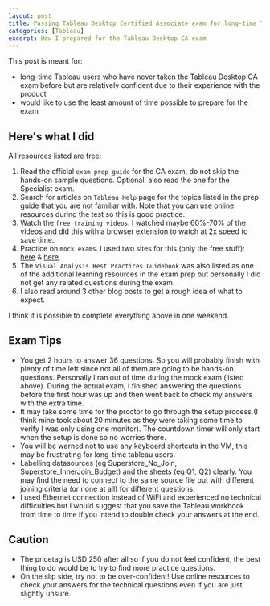 ```yaml
---
layout: post
title: Passing Tableau Desktop Certified Associate exam for long-time Tableau users
categories: [Tableau]
excerpt: How I prepared for the Tableau Desktop CA exam
---
```


This post is meant for: 
- long-time Tableau users who have never taken the Tableau Desktop CA exam before but are relatively confident due to their experience with the product
- would like to use the least amount of time possible to prepare for the exam
 
 


## Here's what I did
All resources listed are free:
1. Read the official `exam prep guide` for the CA exam, do not skip the hands-on sample questions. Optional: also read the one for the Specialist exam.
2. Search for articles on `Tableau Help` page for the topics listed in the prep guide that you are not familiar with. Note that you can use online resources during the test so this is good practice.
3. Watch the `free training videos`. I watched maybe 60%-70% of the videos and did this with a browser extension to watch at 2x speed to save time.
4. Practice on `mock exams`. I used two sites for this (only the free stuff): [here](https://learningtableau.com/practice-quizzes/) & [here](http://www.learntableau.technology/p/tableau-desktop-certified-associate.html).
5. The `Visual Analysis Best Practices Guidebook` was also listed as one of the additional learning resources in the exam prep but personally I did not get any related questions during the exam. 
6. I also read around 3 other blog posts to get a rough idea of what to expect.

I think it is possible to complete everything above in one weekend.

## Exam Tips
- You get 2 hours to answer 36 questions. So you will probably finish with plenty of time left since not all of them are going to be hands-on questions. Personally I ran out of time during the mock exam (listed above). During the actual exam, I finished answering the questions before the first hour was up and then went back to check my answers with the extra time. 
- It may take some time for the proctor to go through the setup process (I think mine took about 20 minutes as they were taking some time to verify I was only using one monitor). The countdown timer will only start when the setup is done so no worries there.
- You will be warned not to use any keyboard shortcuts in the VM, this may be frustrating for long-time tableau users.
- Labelling datasources (eg Superstore_No_Join, Superstore_InnerJoin_Budget) and the sheets (eg Q1, Q2) clearly. You may find the need to connect to the same source file but with different joining criteria (or none at all) for different questions.
- I used Ethernet connection instead of WiFi and experienced no technical difficulties but I would suggest that you save the Tableau workbook from time to time if you intend to double check your answers at the end.


## Caution
- The pricetag is USD 250 after all so if you do not feel confident, the best thing to do would be to try to find more practice questions.
- On the slip side, try not to be over-confident! Use online resources to check your answers for the technical questions even if you are just slightly unsure.
